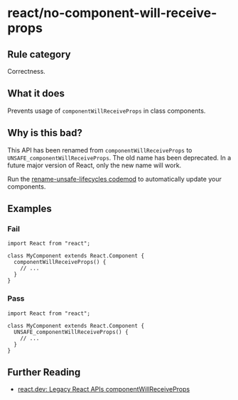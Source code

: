 # react/no-component-will-receive-props

## Rule category

Correctness.

## What it does

Prevents usage of `componentWillReceiveProps` in class components.

## Why is this bad?

This API has been renamed from `componentWillReceiveProps` to `UNSAFE_componentWillReceiveProps`. The old name has been deprecated. In a future major version of React, only the new name will work.

Run the [rename-unsafe-lifecycles codemod](https://github.com/reactjs/react-codemod#rename-unsafe-lifecycles) to automatically update your components.

## Examples

### Fail

```tsx
import React from "react";

class MyComponent extends React.Component {
  componentWillReceiveProps() {
    // ...
  }
}
```

### Pass

```tsx
import React from "react";

class MyComponent extends React.Component {
  UNSAFE_componentWillReceiveProps() {
    // ...
  }
}
```

## Further Reading

- [react.dev: Legacy React APIs componentWillReceiveProps](https://react.dev/reference/react/Component#componentwillreceiveprops)
